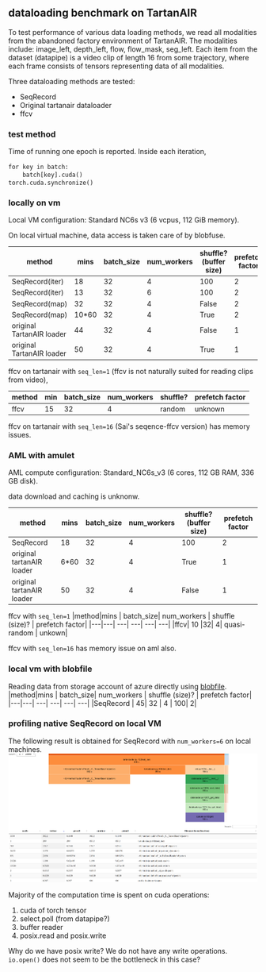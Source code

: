 ## dataloading benchmark on TartanAIR

To test performance of various data loading methods, we read all modalities from the abandoned factory environment of TartanAIR.
The modalities include: image_left, depth_left, flow, flow_mask, seg_left. Each item from the dataset (datapipe) is a video clip of length
16 from some trajectory, where each frame consists of tensors representing data of all modalities.

Three dataloading methods are tested:
* SeqRecord
* Original tartanair dataloader
* ffcv

### test method

Time of running one epoch is reported. Inside each iteration,
```
for key in batch:
    batch[key].cuda()
torch.cuda.synchronize()
```
### locally on vm 

Local VM configuration: Standard NC6s v3 (6 vcpus, 112 GiB memory).

On local virtual machine, data access is taken care of by blobfuse.


|method|mins|batch_size|num_workers| shuffle? (buffer size) | prefetch factor|
|---|--- |---| --- | --- | ---|
|SeqRecord(iter)|18| 32|4 | 100 | 2|
|SeqRecord(iter)|13| 32|6 | 100 | 2|
|SeqRecord(map)|32| 32|4 | False | 2|
|SeqRecord(map)|10*60| 32|4 | True | 2|
|original TartanAIR loader|  44   |32|4 | False| 1|
|original TartanAIR loader|  50   |32| 4| True | 1|

ffcv on tartanair with `seq_len=1` (ffcv is not naturally suited for reading clips from video),

|method | min | batch_size | num_workers | shuffle? | prefetch factor |
|---| --- | --- | ---| ---| ---|
|ffcv|15 | 32 | 4| random | unknown|

ffcv on tartanair with `seq_len=16` (Sai's seqence-ffcv version) has memory issues.

### AML with amulet

AML compute configuration: Standard_NC6s_v3 (6 cores, 112 GB RAM, 336 GB disk).

data download and caching is unknonw.

|method|mins | batch_size| num_workers | shuffle? (buffer size) | prefetch factor|
|---|---| ---| ---| ---| ---|
|SeqRecord | 18| 32 | 4 | 100| 2|
|original tartanAIR loader| 6*60 |32| 4| True | 1|
|original tartanAIR loader| 50 |32| 4| False | 1|


ffcv with `seq_len=1`
|method|mins | batch_size| num_workers | shuffle (size)? | prefetch factor|
|---|---| ---| ---| ---| ---|
|ffcv| 10 |32| 4| quasi-random | unkown|

ffcv with `seq_len=16` has memory issue on aml also.
### local vm with blobfile 
Reading data from storage account of azure directly using [blobfile](https://github.com/christopher-hesse/blobfile).
|method|mins | batch_size| num_workers | shuffle (size)? | prefetch factor|
|---|---| ---| ---| ---| ---|
|SeqRecord | 45| 32 | 4 | 100| 2|


### profiling native SeqRecord on local VM
The following result is obtained for SeqRecord with `num_workers=6` on local machines.
![profile](./profiler_record.png)

Majority of the computation time is spent on cuda operations:
1. cuda of torch tensor
2. select.poll (from datapipe?)
3. buffer reader 
4. posix.read and posix.write

Why do we have posix write? We do not have any write operations. `io.open()` does not seem to be the bottleneck in this case?